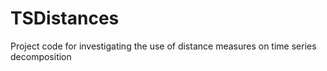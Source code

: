 # TSDistances
Project code for investigating the use of distance measures on time series decomposition
